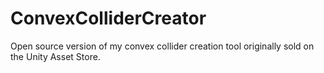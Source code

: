 # ConvexColliderCreator
 Open source version of my convex collider creation tool originally sold on the Unity Asset Store.
